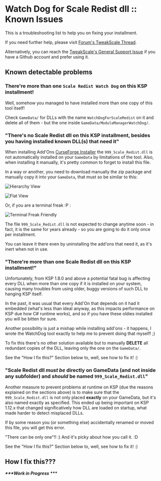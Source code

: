 # Watch Dog for Scale Redist dll :: Known Issues

This is a troubleshooting list to help you on fixing your installment.

If you need further help, please visit [Forum's TweakScale Thread](https://forum.kerbalspaceprogram.com/index.php?/topic/179030-*/).

Alternatively, you can reach the [TweakScale's General Support Issue](https://github.com/TweakScale/TweakScale/issues/92) if you have a Github account and prefer using it.

## Known detectable problems

### There're more than one `Scale Redist Watch Dog` on this KSP installment!

Well, somehow you managed to have installed more than one copy of this tool itself!

Check `GameData/` for DLLs with the name `WatchDogForScaleRedist` on it and delete all of them - but the one inside `GameData/ModuleManagerWatchDog/`.


### "There's no Scale Redist dll on this KSP installment, besides you having installed known DLL(s) that need it"

When installing Add'Ons [CurseForge Installer](https://download.curseforge.com) the `999_Scale_Redist.dll` is not automatically installed on your `GameData` by limitations of the tool. Also, when installing it manually, it's pretty common to forget to install this file.

In a way or another, you need to download manually the zip package and manually copy it into your `GameData`, that must so be similar to this:

![Hierarchy View](./ScaleRedist/DirView.Hierarchy.png)

![Flat View](./ScaleRedist/DirView.Flat.png)

Or, if you are a terminal freak :P :

![Terminal Freak Friendly](./ScaleRedist/TerminalFreak.png)

The file `999_Scale_Redist.dll` is not expected to change anytime soon - in fact, it is the same for years already - so you are going to do it only once per installment.

You can leave it there even by uninstalling the add'ons that need it, as it's inert when not in use.


### "There're more than one Scale Redist dll on this KSP installment!"

Unfortunately, from KSP 1.8.0 and above a potential fatal bug is affecting every DLL when more than one copy if it is installed on your system, causing many troubles from using older, buggy versions of such DLL to hanging KSP itself.

In the past, it was usual that every Add'On that depends on it had it embedded (what's less than ideal anyway, as this impacts performance on KSP due how C# runtime works), and so if you have these oldies installed you will be bitten for sure.

Another possibility is just a mishap while installing add'ons - it happens, I wrote the WatchDog tool exactly to help me to prevent doing that myself! ;) 

To fix this there's no other solution available but to manually **DELETE** all redundant copies of the DLL, leaving only the one on the `GameData/`. 

See the "How I fix this?" Section below to, well, see how to fix it! :)


### "Scale Redist dll *must be* directly on GameData (and not inside any subfolder) and *should* be named `999_Scale_Redist.dll`"

Another measure to prevent problems at runtime on KSP (due the reasons explained on the sections above) is to make sure that the `999_Scale_Redist.dll` is not only placed **exactly** on your GameData, but it's also named exactly as specified. This ended up being important on KSP 1.12.x that changed significatively how DLL are loaded on startup, what made harder to detect misplaced DLLs.

If by some reason you (or something else) accidentally renamed or moved this file, you will get this error.

"There can be only one"!! :) And it's picky about how you call it. :D

See the "How I fix this?" Section below to, well, see how to fix it! :)


## How I fix this???

***\*\*\*Work in Progress \*\*\****


